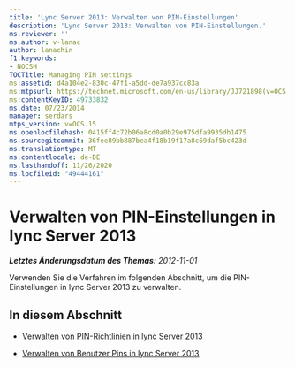 ```yaml
---
title: 'Lync Server 2013: Verwalten von PIN-Einstellungen'
description: 'Lync Server 2013: Verwalten von PIN-Einstellungen.'
ms.reviewer: ''
ms.author: v-lanac
author: lanachin
f1.keywords:
- NOCSH
TOCTitle: Managing PIN settings
ms:assetid: d4a104e2-830c-47f1-a5dd-de7a937cc83a
ms:mtpsurl: https://technet.microsoft.com/en-us/library/JJ721898(v=OCS.15)
ms:contentKeyID: 49733832
ms.date: 07/23/2014
manager: serdars
mtps_version: v=OCS.15
ms.openlocfilehash: 0415ff4c72b06a8cd0a0b29e975dfa9935db1475
ms.sourcegitcommit: 36fee89bb887bea4f18b19f17a8c69daf5bc423d
ms.translationtype: MT
ms.contentlocale: de-DE
ms.lasthandoff: 11/26/2020
ms.locfileid: "49444161"
---
```

# <a name="managing-pin-settings-in-lync-server-2013"></a>Verwalten von PIN-Einstellungen in lync Server 2013

<div data-xmlns="http://www.w3.org/1999/xhtml">

<div class="topic" data-xmlns="http://www.w3.org/1999/xhtml" data-msxsl="urn:schemas-microsoft-com:xslt" data-cs="https://msdn.microsoft.com/">

<div data-asp="https://msdn2.microsoft.com/asp">



</div>

<div id="mainSection">

<div id="mainBody">

<span> </span>

_**Letztes Änderungsdatum des Themas:** 2012-11-01_

Verwenden Sie die Verfahren im folgenden Abschnitt, um die PIN-Einstellungen in lync Server 2013 zu verwalten.

<div>

## <a name="in-this-section"></a>In diesem Abschnitt

  - [Verwalten von PIN-Richtlinien in lync Server 2013](lync-server-2013-managing-pin-policies.md)

  - [Verwalten von Benutzer Pins in lync Server 2013](lync-server-2013-managing-user-pins.md)

</div>

</div>

<span> </span>

</div>

</div>

</div>

